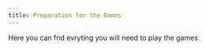 ```yaml
---
title: Preparation for the Games
---
```


Here you can fnd evryting you will need to play the games

